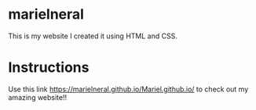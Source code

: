 # marielneral
 
This is my website I created it using HTML and CSS.

# Instructions

Use this link https://marielneral.github.io/Mariel.github.io/ to check out
my amazing website!!